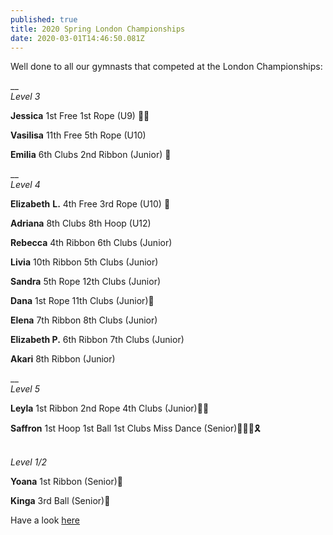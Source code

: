 ```yaml
---
published: true
title: 2020 Spring London Championships
date: 2020-03-01T14:46:50.081Z
---
```

Well done to all our gymnasts that competed at the London Championships:

__\
_Level 3_

**Jessica** 1st Free 1st Rope (U9) 🥇🥇

**Vasilisa** 11th Free 5th Rope (U10)

**Emilia** 6th Clubs 2nd Ribbon (Junior) 🥈

__\
_Level 4_

**Elizabeth** **L.** 4th Free 3rd Rope (U10) 🥉

**Adriana** 8th Clubs 8th Hoop (U12)

**Rebecca** 4th Ribbon 6th Clubs (Junior)

**Livia** 10th Ribbon 5th Clubs (Junior)

**Sandra** 5th Rope 12th Clubs (Junior)

**Dana** 1st Rope 11th Clubs (Junior)🥇

**Elena** 7th Ribbon 8th Clubs (Junior)

**Elizabeth P.** 6th Ribbon 7th Clubs (Junior)

**Akari** 8th Ribbon (Junior)

__\
_Level 5_

**Leyla** 1st Ribbon 2nd Rope 4th Clubs (Junior)🥇🥈

**Saffron** 1st Hoop 1st Ball 1st Clubs Miss Dance (Senior)🥇🥇🥇🎗

\
_Level 1/2_ 

**Yoana** 1st Ribbon (Senior)🥇

**Kinga** 3rd Ball (Senior)🥉



Have a look [here](https://www.instagram.com/stories/highlights/18053733583223995/?hl=en)
